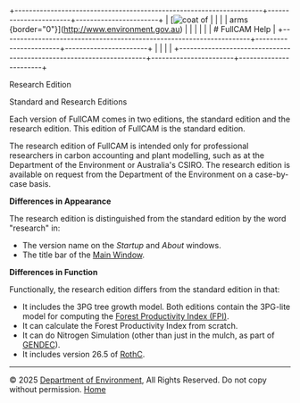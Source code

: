 +---------------------------------------------------------------------+-----------------------+-----------------------+
| [![coat of                                                          |                       | [](index.htm)         |
| arms](imgs/coa_env.png){border="0"}](http://www.environment.gov.au) |                       |                       |
|                                                                     |                       | # FullCAM Help        |
+---------------------------------------------------------------------+-----------------------+-----------------------+
|                                                                     |                       |                       |
+---------------------------------------------------------------------+-----------------------+-----------------------+

Research Edition

Standard and Research Editions

Each version of FullCAM comes in two editions, the standard edition and
the research edition. This edition of FullCAM is the standard edition.

The research edition of FullCAM is intended only for professional
researchers in carbon accounting and plant modelling, such as at the
Department of the Environment or Australia's CSIRO. The research edition
is available on request from the Department of the Environment on a
case-by-case basis.

**Differences in Appearance**

The research edition is distinguished from the standard edition by the
word "research" in:

- The version name on the *Startup* and *About* windows.
- The title bar of the [Main Window](217_Main%20Window.htm).

**Differences in Function**

Functionally, the research edition differs from the standard edition in
that:

- It includes the 3PG tree growth model. Both editions contain the
  3PG-lite model for computing the [Forest Productivity Index
  (FPI)](188_Forest%20Productivity%20Index.htm).
- It can calculate the Forest Productivity Index from scratch.
- It can do Nitrogen Simulation (other than just in the mulch, as part
  of [GENDEC](109_GENDEC.htm)).
- It includes version 26.5 of [RothC](114_RothC.htm).

------------------------------------------------------------------------

© 2025 [Department of
Environment](http://www.environment.gov.au "Department of Environment"),
All Rights Reserved. Do not copy without permission.
[Home](index.htm "help index")
